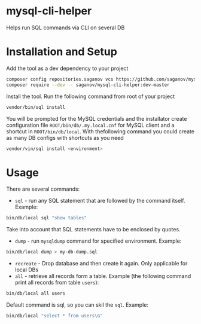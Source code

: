 # mysql-cli-helper
Helps run SQL commands via CLI on several DB
# Installation and Setup
Add the tool as a dev dependency to your project
```sh
composer config repositories.saganov vcs https://github.com/saganov/mysql-cli-helper
composer require --dev -- saganov/mysql-cli-helper:dev-master
```
Install the tool. Run the following command from root of your project
```sh
vendor/bin/sql install
```
You will be prompted for the MySQL credentials and the installator create configuration file `ROOT/bin/db/.my.local.cnf`
for MySQL client and a shortcut in `ROOT/bin/db/local`.
With thefollowing command you could create as many DB configs with shortcuts as you need
```sh
vendor/vin/sql install <environment>
```
# Usage
There are several commands:
- `sql` - run any SQL statement that are followed by the command itself. Example:
```sh
bin/db/local sql "show tables"
```
Take into account that SQL statements have to be enclosed by quotes.
- `dump` - run `mysqldump` command for specified environment. Example:
```sh
bin/db/local dump > my-db-dump.sql
```
- `recreate` - Drop database and then create it again. Only applicable for local DBs
- `all` - retrieve all records form a table. Example (the following command print all records from table `users`):
```sh
bin/db/local all users
```
Default command is sql, so you can skil the `sql`. Example:
```sh
bin/db/local "select * from users\G"
```

